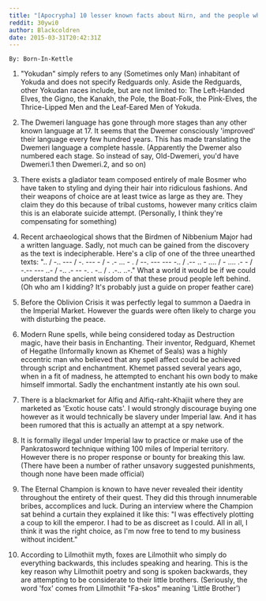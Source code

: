 ```yaml
---
title: "[Apocrypha] 10 lesser known facts about Nirn, and the people who live there."
reddit: 30ywi0
author: Blackcoldren
date: 2015-03-31T20:42:31Z
---
```


    By: Born-In-Kettle

1. "Yokudan" simply refers to any (Sometimes only Man) inhabitant of Yokuda and does not specify Redguards only. Aside the Redguards, other Yokudan races include, but are not limited to: The Left-Handed Elves, the Gigno, the Kanakh, the Pole, the Boat-Folk, the Pink-Elves, the Thrice-Lipped Men and the Leaf-Eared Men of Yokuda.

2. The Dwemeri language has gone through more stages than any other known language at 17. It seems that the Dwemer consciously 'improved' their language every few hundred years. This has made translating the Dwemeri language a complete hassle. (Apparently the Dwemer also numbered each stage. So instead of say, Old-Dwemeri, you'd have Dwemeri.1 then Dwemeri.2, and so on)

3. There exists a gladiator team composed entirely of male Bosmer who have taken to styling and dying their hair into ridiculous fashions. And their weapons of choice are at least twice as large as they are. They claim they do this because of tribal customs, however many critics claim this is an elaborate suicide attempt. (Personally, I think they're compensating for something)

4.  Recent archaeological shows that the Birdmen of Nibbenium Major had a written language. Sadly, not much can be gained from the discovery as the text is indecipherable. Here's a clip of one of the three unearthed texts:
".. / -.. --- / -. --- - / - .- ... - . / --. --- --- -.. / .-- .. - .... / - .... .- - / -.-- --- ..- / -.. .- -- -. . -.. / . .-.. ..-."
What a world it would be if we could understand the ancient wisdom of that these proud people left behind. (Oh who am I kidding? It's probably just a guide on proper feather care)

5. Before the Oblivion Crisis it was perfectly legal to summon a Daedra in the Imperial Market. However the guards were often likely to charge you with disturbing the peace.

6. Modern Rune spells, while being considered today as Destruction magic, have their basis in Enchanting. Their inventor, Redguard, Khemet  of Hegathe (Informally known as Khemet of Seals) was a highly eccentric man who believed that any spell affect could be achieved through script and enchantment. Khemet passed several years ago, when in a fit of madness, he attempted to enchant his own body to make himself immortal. Sadly the enchantment instantly ate his own soul.

7. There is a blackmarket for Alfiq and Alfiq-raht-Khajiit where they are marketed as 'Exotic house cats'. I would strongly discourage buying one however as it would technically be slavery under Imperial law. And it has been rumored that this is actually an attempt at a spy network.

8. It is formally illegal under Imperial law to practice or make use of the Pankratosword technique withing 100 miles of Imperial territory. However there is no proper response or bounty for breaking this law. (There have been a number of rather unsavory suggested punishments, though none have been made official)

9. The Eternal Champion is known to have never revealed their identity throughout the entirety of their quest. They did this through innumerable bribes, accomplices and luck. During an interview where the Champion sat behind a curtain they explained it like this: "I was effectively plotting a coup to kill the emperor. I had to be as discreet as I could. All in all, I think it was the right choice, as I'm now free to tend to my business without incident."

10. According to Lilmothiit myth, foxes are Lilmothiit who simply do everything backwards, this includes speaking and hearing. This is the key reason why Lilmothiit poetry and song is spoken backwards, they are attempting to be considerate to their little brothers. 
(Seriously, the word 'fox' comes from Lilmothiit "Fa-skos" meaning 'Little Brother')
